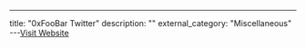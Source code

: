 ---
title: "0xFooBar Twitter"
description: ""
external_category: "Miscellaneous"
---[Visit Website](https://twitter.com/0xfoobar)

